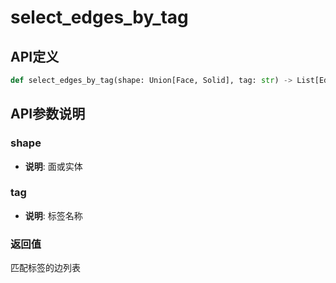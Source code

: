 # select_edges_by_tag

## API定义

```python
def select_edges_by_tag(shape: Union[Face, Solid], tag: str) -> List[Edge]
```

## API参数说明

### shape

- **说明**: 面或实体

### tag

- **说明**: 标签名称

### 返回值

匹配标签的边列表
